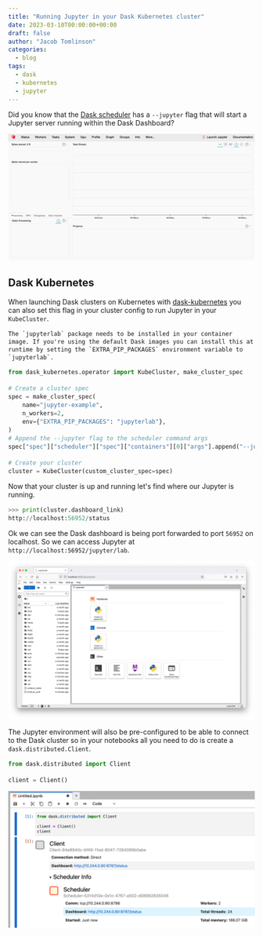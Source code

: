 ```yaml
---
title: "Running Jupyter in your Dask Kubernetes cluster"
date: 2023-03-10T00:00:00+00:00
draft: false
author: "Jacob Tomlinson"
categories:
  - blog
tags:
  - dask
  - kubernetes
  - jupyter
---
```


Did you know that the [Dask scheduler](https://docs.dask.org/en/stable/deploying-cli.html#dask-scheduler) has a `--jupyter` flag that will start a Jupyter server running within the Dask Dashboard?

![Screenshot of the Dask dashboard showing a link to Jupyter in the top right](dashboard-link.png "If you set `--jupyter` the dashboard will have a link to Jupyter in the top-right. You can also manually nagivate to http://[scheduler ip]:[dashboard port]/jupyter/lab.")

## Dask Kubernetes

When launching Dask clusters on Kubernetes with [dask-kubernetes](https://kubernetes.dask.org/en/latest/) you can also set this flag in your cluster config to run Jupyter in your `KubeCluster`.

```info
The `jupyterlab` package needs to be installed in your container image. If you're using the default Dask images you can install this at runtime by setting the `EXTRA_PIP_PACKAGES` environment variable to `jupyterlab`.
```

```python
from dask_kubernetes.operator import KubeCluster, make_cluster_spec

# Create a cluster spec
spec = make_cluster_spec(
    name="jupyter-example",
    n_workers=2,
    env={"EXTRA_PIP_PACKAGES": "jupyterlab"},
)
# Append the --jupyter flag to the scheduler command args
spec["spec"]["scheduler"]["spec"]["containers"][0]["args"].append("--jupyter")

# Create your cluster
cluster = KubeCluster(custom_cluster_spec=spec)
```

Now that your cluster is up and running let's find where our Jupyter is running.

```python
>>> print(cluster.dashboard_link)
http://localhost:56952/status
```

Ok we can see the Dask dashboard is being port forwarded to port `56952` on localhost. So we can access Jupyter at `http://localhost:56952/jupyter/lab`.

![Screenshot of Jupyter lab running on the Dask Dashboard port](jupyter-lab.png)

The Jupyter environment will also be pre-configured to be able to connect to the Dask cluster so in your notebooks all you need to do is create a `dask.distributed.Client`.

```python
from dask.distributed import Client

client = Client()
```

![Screenshot of connecting a Client to the cluster with no configuration](client.png)
